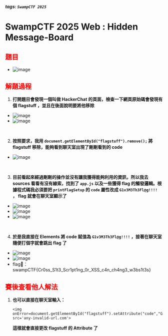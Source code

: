 ##### tags: `SwampCTF 2025`
# SwampCTF 2025 Web : Hidden Message-Board

<style>
.red {
  color: red;
}
.blue {
  color: blue;
}
.purple {
  color: #7D3382;
}
.light_purple {
  color: #810cf5;
}
</style>

<span class=""></span>

## <span class="red">題目</span>

- ![image](https://hackmd.io/_uploads/rJZ48Qrakx.png)

## <span class="red">解題過程</span>

1. **打開題目會發現一個叫做 HackerChat 的頁面，檢查一下網頁原始碼會發現有個 flagstuff ，並且在後面說明要將他移除**

- ![image](https://hackmd.io/_uploads/ryg3j8mr61l.png)
- ![image](https://hackmd.io/_uploads/SkZqvQBa1g.png)

&emsp;

2. **按照要求，我用 
```document.getElementById("flagstuff").remove();``` 
將 flagstuff 移除，能夠看到聊天室出現了剛剛看到的 code**

- ![image](https://hackmd.io/_uploads/rkaSnQrpJl.png)

&emsp;

3. **目前看起來經過剛剛的操作並沒有讓我獲得能夠利用的資訊，所以我去 sources 看看有沒有線索，找到了 ```app.js``` 以及一些獲得 flag 的觸發邏輯。根據程式碼我必須要把 ```printFlagSetup``` 的 ```code``` 屬性改成 ```G1v3M3Th3Fl@g!!!!``` ， flag 就會在聊天室顯示了**

- ![image](https://hackmd.io/_uploads/H1wt2mHpkg.png)
- ![image](https://hackmd.io/_uploads/BymyamSpJe.png)
- ![image](https://hackmd.io/_uploads/SyBo0Er6Jl.png)

&emsp;

4. **於是我直接在 Elements 將 code 賦值為 ```G1v3M3Th3Fl@g!!!!``` ，接著在聊天室隨便打個字就會跳出 flag 了**

- ![image](https://hackmd.io/_uploads/BJfy04H6ye.png)
- ![image](https://hackmd.io/_uploads/S1ZwR4Sake.png)
- flag🚩：swampCTF{Cr0ss_S1t3_Scr1pt1ng_0r_XSS_c4n_ch4ng3_w3bs1t3s}

## <span class="red">賽後查看他人解法</span>

1. **也可以直接在聊天室輸入：**
    ```html= 
    <img onError=document.getElementById("flagstuff").setAttribute("code","G1v3M3Th3Fl@g!!!!");
    src='any-invalid-url.com'>
    ```
    **這樣就會直接更改 flagstuff 的 Attribute 了**